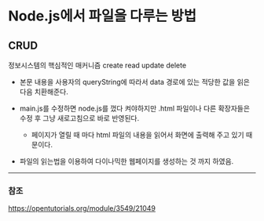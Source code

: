 # Node.js에서 파일을 다루는 방법

## CRUD
정보시스템의 핵심적인 매커니즘
create read update delete
 
- 본문 내용을 사용자의 queryString에 따라서 data 경로에 있는 적당한 값을 읽은 다음 치환해준다.

- main.js를 수정하면 node.js를 껐다 켜야하지만 .html 파일이나 다른 확장자들은 수정 후 그냥 새로고침으로 바로 반영된다.
  - 페이지가 열릴 때 마다 html 파일의 내용을 읽어서 화면에 출력해 주고 있기 때문이다. 

- 파일의 읽는법을 이용하여 다이나믹한 웹페이지를 생성하는 것 까지 하였음.

---
### 참조
https://opentutorials.org/module/3549/21049